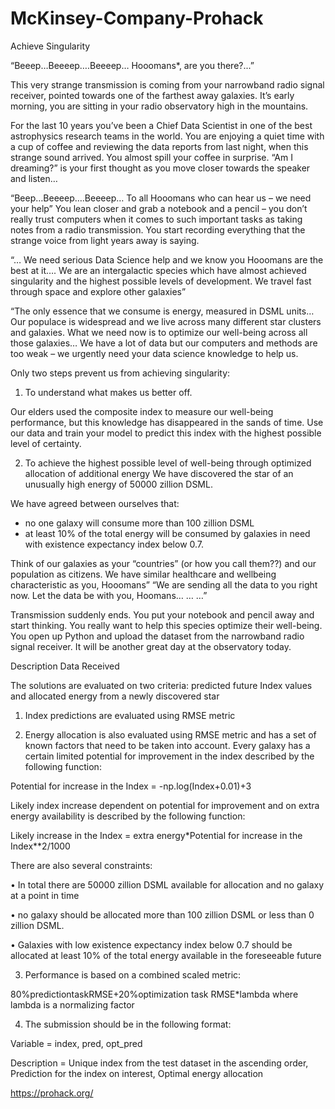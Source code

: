 # McKinsey-Company-Prohack

Achieve Singularity

“Beeep…Beeeep….Beeeep… Hooomans*, are you there?...”

This very strange transmission is coming from your narrowband radio signal receiver, pointed towards
one of the farthest away galaxies. It’s early morning, you are sitting in your radio observatory high in the
mountains.

For the last 10 years you’ve been a Chief Data Scientist in one of the best astrophysics
research teams in the world. You are enjoying a quiet time with a cup of coffee and reviewing the data
reports from last night, when this strange sound arrived. You almost spill your coffee in surprise. “Am I
dreaming?” is your first thought as you move closer towards the speaker and listen…

“Beep…Beeeep….Beeeep… To all Hooomans who can hear us – we need your help”
You lean closer and grab a notebook and a pencil – you don’t really trust computers when it comes to
such important tasks as taking notes from a radio transmission. You start recording everything that the
strange voice from light years away is saying.

“… We need serious Data Science help and we know you Hooomans are the best at it…. We are an
intergalactic species which have almost achieved singularity and the highest possible levels of
development. We travel fast through space and explore other galaxies”

“The only essence that we consume is energy, measured in DSML units…Our populace is
widespread and we live across many different star clusters and galaxies. What we need now is to
optimize our well-being across all those galaxies… We have a lot of data but our computers and methods
are too weak – we urgently need your data science knowledge to help us.

Only two steps prevent us from achieving singularity:

1) To understand what makes us better off.

Our elders used the composite index to measure our well-being performance, but this
knowledge has disappeared in the sands of time.
Use our data and train your model to predict this index with the highest possible level of certainty.

2) To achieve the highest possible level of well-being through optimized allocation of additional energy
We have discovered the star of an unusually high energy of 50000 zillion DSML.

We have agreed between ourselves that:

- no one galaxy will consume more than 100 zillion DSML
- at least 10% of the total energy will be consumed by galaxies in need with existence expectancy index below 0.7.

Think of our galaxies as your “countries” (or how you call them??) and our population as
citizens. We have similar healthcare and wellbeing characteristic as you, Hooomans”
“We are sending all the data to you right now. Let the data be with you, Hoomans… … …”

Transmission suddenly ends. You put your notebook and pencil away and start thinking. You
really want to help this species optimize their well-being. You open up Python and upload the
dataset from the narrowband radio signal receiver. It will be another great day at the
observatory today.
 



Description Data Received

The solutions are evaluated on two criteria: predicted future Index values and allocated energy from a newly discovered star

1) Index predictions are evaluated using RMSE metric

2) Energy allocation is also evaluated using RMSE metric and has a set of known factors that
need to be taken into account.
Every galaxy has a certain limited potential for improvement in the index described by the
following function:
  
  Potential for increase in the Index = -np.log(Index+0.01)+3

Likely index increase dependent on potential for improvement and on extra energy availability is
described by the following function:
  
  Likely increase in the Index = extra energy*Potential for increase in the Index**2/1000

There are also several constraints:

• In total there are 50000 zillion DSML available for allocation and no galaxy at a point in time

• no galaxy should be allocated more than 100 zillion DSML or less than 0 zillion DSML.

• Galaxies with low existence expectancy index below 0.7 should be allocated at least 10% of the total energy available in the foreseeable future

3) Performance is based on a combined scaled metric:

  80%predictiontaskRMSE+20%optimization task RMSE*lambda
where lambda is a normalizing factor

4) The submission should be in the following format:

Variable = index, pred, opt_pred

Description = Unique index from the test dataset in the ascending order, Prediction for the index on interest, Optimal energy allocation

https://prohack.org/ 
